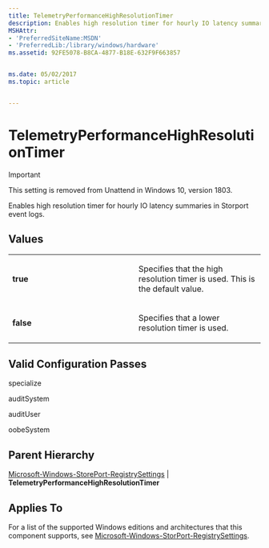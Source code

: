 ```yaml
---
title: TelemetryPerformanceHighResolutionTimer
description: Enables high resolution timer for hourly IO latency summaries in Storport event logs.
MSHAttr:
- 'PreferredSiteName:MSDN'
- 'PreferredLib:/library/windows/hardware'
ms.assetid: 92FE5078-B8CA-4877-B18E-632F9F663857


ms.date: 05/02/2017
ms.topic: article


---
```


# TelemetryPerformanceHighResolutionTimer

> [!Important]
> This setting is removed from Unattend in Windows 10, version 1803.

Enables high resolution timer for hourly IO latency summaries in Storport event logs.

## Values


<table>
<colgroup>
<col width="50%" />
<col width="50%" />
</colgroup>
<tbody>
<tr class="odd">
<td><p><strong>true</strong></p></td>
<td><p>Specifies that the high resolution timer is used. This is the default value.</p></td>
</tr>
<tr class="even">
<td><p><strong>false</strong></p></td>
<td><p>Specifies that a lower resolution timer is used.</p></td>
</tr>
</tbody>
</table>

 

## Valid Configuration Passes


specialize

auditSystem

auditUser

oobeSystem

## Parent Hierarchy


[Microsoft-Windows-StorePort-RegistrySettings](microsoft-windows-storport-registrysettings.md) | **TelemetryPerformanceHighResolutionTimer**

## Applies To


For a list of the supported Windows editions and architectures that this component supports, see [Microsoft-Windows-StorPort-RegistrySettings](microsoft-windows-storport-registrysettings.md).

 

 






